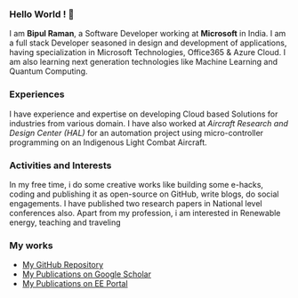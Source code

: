 ### Hello World ! 👋

I am **Bipul Raman**, a Software Developer working at **Microsoft** in India. I am a full stack Developer seasoned in design and development of applications, having specialization in Microsoft Technologies, Office365 & Azure Cloud. I am also learning next generation technologies like Machine Learning and Quantum Computing.

### Experiences
I have experience and expertise on developing Cloud based Solutions for industries from various domain. I have also worked at *Aircraft Research and Design Center (HAL)* for an automation project using micro-controller programming on an Indigenous Light Combat Aircraft.

### Activities and Interests
In my free time, i do some creative works like building some e-hacks, coding and publishing it as open-source on GitHub, write blogs, do social engagements. I have published two research papers in National level conferences also. Apart from my profession, i am interested in Renewable energy, teaching and traveling

### My works
- [ My GitHub Repository](https://github.com/BipulRaman?tab=repositories)
- [My Publications on Google Scholar](https://scholar.google.co.in/citations?user=zp8zxhwAAAAJ)
- [My Publications on EE Portal](https://electrical-engineering-portal.com/author/bipulraman)

<!--
**BipulRaman/BipulRaman** is a ✨ _special_ ✨ repository because its `README.md` (this file) appears on your GitHub profile.

Here are some ideas to get you started:

- 🔭 I’m currently working on ...
- 🌱 I’m currently learning ...
- 👯 I’m looking to collaborate on ...
- 🤔 I’m looking for help with ...
- 💬 Ask me about ...
- 📫 How to reach me: ...
- 😄 Pronouns: ...
- ⚡ Fun fact: ...
-->
